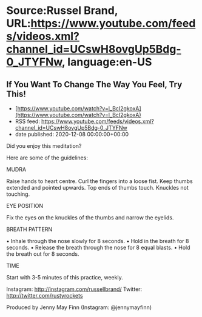 # Source:Russel Brand, URL:https://www.youtube.com/feeds/videos.xml?channel_id=UCswH8ovgUp5Bdg-0_JTYFNw, language:en-US

## If You Want To Change The Way You Feel, Try This!
 - [https://www.youtube.com/watch?v=l_BcI2gkoxA](https://www.youtube.com/watch?v=l_BcI2gkoxA)
 - RSS feed: https://www.youtube.com/feeds/videos.xml?channel_id=UCswH8ovgUp5Bdg-0_JTYFNw
 - date published: 2020-12-08 00:00:00+00:00

Did you enjoy this meditation? 

Here are some of the guidelines:

MUDRA

Raise hands to heart centre. Curl the fingers into a loose fist. 
Keep thumbs extended and pointed upwards. Top ends of thumbs touch. 
Knuckles not touching.

EYE POSITION

Fix the eyes on the knuckles of the thumbs and narrow the eyelids.

BREATH PATTERN

• Inhale through the nose slowly for 8 seconds.
• Hold in the breath for 8 seconds.
• Release the breath through the nose for 8 equal blasts.
• Hold the breath out for 8 seconds.

TIME

Start with 3-5 minutes of this practice, weekly.

Instagram: http://instagram.com/russellbrand/
Twitter: http://twitter.com/rustyrockets

Produced by Jenny May Finn (Instagram: @jennymayfinn)

